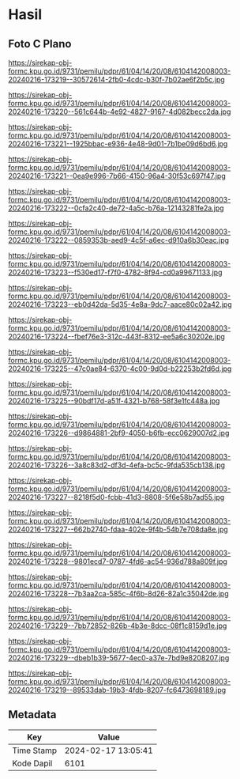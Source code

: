 # Hasil

## Foto C Plano

https://sirekap-obj-formc.kpu.go.id/9731/pemilu/pdpr/61/04/14/20/08/6104142008003-20240216-173219--30572614-2fb0-4cdc-b30f-7b02ae6f2b5c.jpg

https://sirekap-obj-formc.kpu.go.id/9731/pemilu/pdpr/61/04/14/20/08/6104142008003-20240216-173220--561c644b-4e92-4827-9167-4d082becc2da.jpg

https://sirekap-obj-formc.kpu.go.id/9731/pemilu/pdpr/61/04/14/20/08/6104142008003-20240216-173221--1925bbac-e936-4e48-9d01-7b1be09d6bd6.jpg

https://sirekap-obj-formc.kpu.go.id/9731/pemilu/pdpr/61/04/14/20/08/6104142008003-20240216-173221--0ea9e996-7b66-4150-96a4-30f53c697f47.jpg

https://sirekap-obj-formc.kpu.go.id/9731/pemilu/pdpr/61/04/14/20/08/6104142008003-20240216-173222--0cfa2c40-de72-4a5c-b76a-12143281fe2a.jpg

https://sirekap-obj-formc.kpu.go.id/9731/pemilu/pdpr/61/04/14/20/08/6104142008003-20240216-173222--0859353b-aed9-4c5f-a6ec-d910a6b30eac.jpg

https://sirekap-obj-formc.kpu.go.id/9731/pemilu/pdpr/61/04/14/20/08/6104142008003-20240216-173223--f530ed17-f7f0-4782-8f94-cd0a99671133.jpg

https://sirekap-obj-formc.kpu.go.id/9731/pemilu/pdpr/61/04/14/20/08/6104142008003-20240216-173223--eb0d42da-5d35-4e8a-9dc7-aace80c02a42.jpg

https://sirekap-obj-formc.kpu.go.id/9731/pemilu/pdpr/61/04/14/20/08/6104142008003-20240216-173224--fbef76e3-312c-443f-8312-ee5a6c30202e.jpg

https://sirekap-obj-formc.kpu.go.id/9731/pemilu/pdpr/61/04/14/20/08/6104142008003-20240216-173225--47c0ae84-6370-4c00-9d0d-b22253b2fd6d.jpg

https://sirekap-obj-formc.kpu.go.id/9731/pemilu/pdpr/61/04/14/20/08/6104142008003-20240216-173225--90bdf17d-a51f-4321-b768-58f3e1fc448a.jpg

https://sirekap-obj-formc.kpu.go.id/9731/pemilu/pdpr/61/04/14/20/08/6104142008003-20240216-173226--d9864881-2bf9-4050-b6fb-ecc0629007d2.jpg

https://sirekap-obj-formc.kpu.go.id/9731/pemilu/pdpr/61/04/14/20/08/6104142008003-20240216-173226--3a8c83d2-df3d-4efa-bc5c-9fda535cb138.jpg

https://sirekap-obj-formc.kpu.go.id/9731/pemilu/pdpr/61/04/14/20/08/6104142008003-20240216-173227--8218f5d0-fcbb-41d3-8808-5f6e58b7ad55.jpg

https://sirekap-obj-formc.kpu.go.id/9731/pemilu/pdpr/61/04/14/20/08/6104142008003-20240216-173227--662b2740-fdaa-402e-9f4b-54b7e708da8e.jpg

https://sirekap-obj-formc.kpu.go.id/9731/pemilu/pdpr/61/04/14/20/08/6104142008003-20240216-173228--9801ecd7-0787-4fd6-ac54-936d788a809f.jpg

https://sirekap-obj-formc.kpu.go.id/9731/pemilu/pdpr/61/04/14/20/08/6104142008003-20240216-173228--7b3aa2ca-585c-4f6b-8d26-82a1c35042de.jpg

https://sirekap-obj-formc.kpu.go.id/9731/pemilu/pdpr/61/04/14/20/08/6104142008003-20240216-173229--7bb72852-826b-4b3e-8dcc-08f1c8159d1e.jpg

https://sirekap-obj-formc.kpu.go.id/9731/pemilu/pdpr/61/04/14/20/08/6104142008003-20240216-173229--dbeb1b39-5677-4ec0-a37e-7bd9e8208207.jpg

https://sirekap-obj-formc.kpu.go.id/9731/pemilu/pdpr/61/04/14/20/08/6104142008003-20240216-173219--89533dab-19b3-4fdb-8207-fc6473698189.jpg


## Metadata

| Key        | Value               |
| ---------- | ------------------- |
| Time Stamp | 2024-02-17 13:05:41 |
| Kode Dapil | 6101                |



